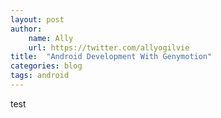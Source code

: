 ```yaml
---
layout: post
author:
    name: Ally
    url: https://twitter.com/allyogilvie
title:  "Android Development With Genymotion"
categories: blog
tags: android
---
```


test

